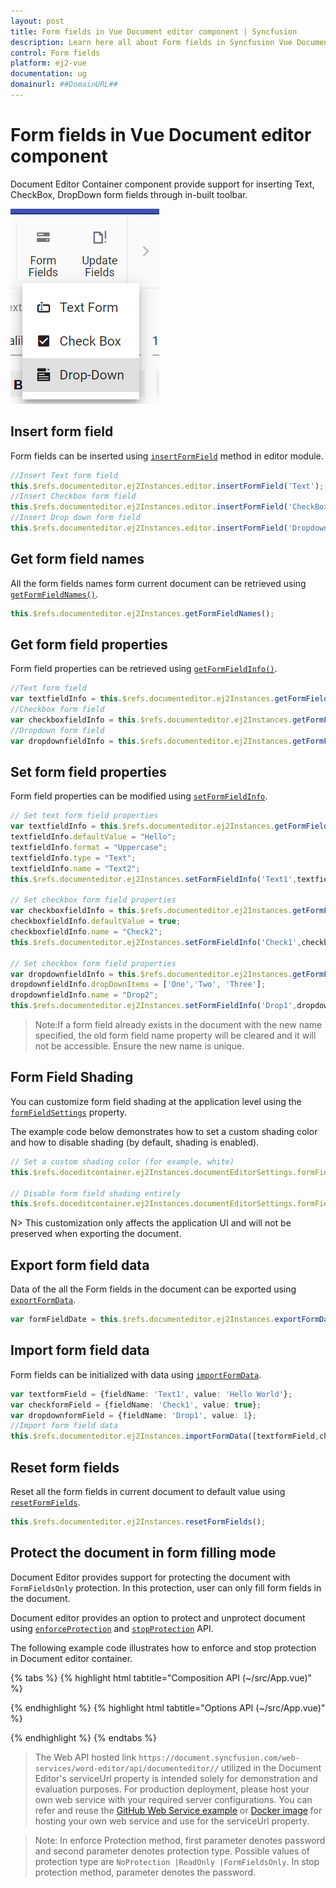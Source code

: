 ```yaml
---
layout: post
title: Form fields in Vue Document editor component | Syncfusion
description: Learn here all about Form fields in Syncfusion Vue Document editor component of Syncfusion Essential JS 2 and more.
control: Form fields 
platform: ej2-vue
documentation: ug
domainurl: ##DomainURL##
---
```


# Form fields in Vue Document editor component

Document Editor Container component provide support for inserting Text, CheckBox, DropDown form fields through in-built toolbar.

![Form Fields](images/toolbar-form-fields.png)

## Insert form field

Form fields can be inserted using [`insertFormField`](https://ej2.syncfusion.com/vue/documentation/api/document-editor/editor/#insertformfield) method in editor module.

```ts
//Insert Text form field
this.$refs.documenteditor.ej2Instances.editor.insertFormField('Text');
//Insert Checkbox form field
this.$refs.documenteditor.ej2Instances.editor.insertFormField('CheckBox');
//Insert Drop down form field
this.$refs.documenteditor.ej2Instances.editor.insertFormField('Dropdown');
```

## Get form field names

All the form fields names form current document can be retrieved using [`getFormFieldNames()`](https://ej2.syncfusion.com/vue/documentation/api/document-editor/#getformfieldnames).

```ts
this.$refs.documenteditor.ej2Instances.getFormFieldNames();
```

## Get form field properties

Form field properties can be retrieved using [`getFormFieldInfo()`](https://ej2.syncfusion.com/vue/documentation/api/document-editor/#getformfieldinfo).

```ts
//Text form field
var textfieldInfo = this.$refs.documenteditor.ej2Instances.getFormFieldInfo('Text1');
//Checkbox form field
var checkboxfieldInfo = this.$refs.documenteditor.ej2Instances.getFormFieldInfo('Check1');
//Dropdown form field
var dropdownfieldInfo = this.$refs.documenteditor.ej2Instances.getFormFieldInfo('Drop1');
```

## Set form field properties

Form field properties can be modified using [`setFormFieldInfo`](https://ej2.syncfusion.com/vue/documentation/api/document-editor/#setformfieldinfo).

```ts
// Set text form field properties
var textfieldInfo = this.$refs.documenteditor.ej2Instances.getFormFieldInfo('Text1');
textfieldInfo.defaultValue = "Hello";
textfieldInfo.format = "Uppercase";
textfieldInfo.type = "Text";
textfieldInfo.name = "Text2";
this.$refs.documenteditor.ej2Instances.setFormFieldInfo('Text1',textfieldInfo);

// Set checkbox form field properties
var checkboxfieldInfo = this.$refs.documenteditor.ej2Instances.getFormFieldInfo('Check1');
checkboxfieldInfo.defaultValue = true;
checkboxfieldInfo.name = "Check2";
this.$refs.documenteditor.ej2Instances.setFormFieldInfo('Check1',checkboxfieldInfo);

// Set checkbox form field properties
var dropdownfieldInfo = this.$refs.documenteditor.ej2Instances.getFormFieldInfo('Drop1');
dropdownfieldInfo.dropDownItems = ['One','Two', 'Three'];
dropdownfieldInfo.name = "Drop2";
this.$refs.documenteditor.ej2Instances.setFormFieldInfo('Drop1',dropdownfieldInfo);
```

>Note:If a form field already exists in the document with the new name specified, the old form field name property will be cleared and it will not be accessible. Ensure the new name is unique.

## Form Field Shading

You can customize form field shading at the application level using the [`formFieldSettings`](https://ej2.syncfusion.com/vue/documentation/api/document-editor/#formFieldSettings) property.

The example code below demonstrates how to set a custom shading color and how to disable shading (by default, shading is enabled).

```ts
// Set a custom shading color (for example, white) 
this.$refs.doceditcontainer.ej2Instances.documentEditorSettings.formFieldSettings.shadingColor = '#ffffff';

// Disable form field shading entirely 
this.$refs.doceditcontainer.ej2Instances.documentEditorSettings.formFieldSettings.applyShading = false;
```

N> This customization only affects the application UI and will not be preserved when exporting the document.

## Export form field data

Data of the all the Form fields in the document can be exported using [`exportFormData`](https://ej2.syncfusion.com/vue/documentation/api/document-editor/#exportformdata).

```ts
var formFieldDate = this.$refs.documenteditor.ej2Instances.exportFormData();
```

## Import form field data

Form fields can be initialized with data using [`importFormData`](https://ej2.syncfusion.com/vue/documentation/api/document-editor/#importformdata).

```ts
var textformField = {fieldName: 'Text1', value: 'Hello World'};
var checkformField = {fieldName: 'Check1', value: true};
var dropdownformField = {fieldName: 'Drop1', value: 1};
//Import form field data
this.$refs.documenteditor.ej2Instances.importFormData([textformField,checkformField,dropdownformField]);
```

## Reset form fields

Reset all the form fields in current document to default value using [`resetFormFields`](https://ej2.syncfusion.com/vue/documentation/api/document-editor/#resetformfields).

```ts
this.$refs.documenteditor.ej2Instances.resetFormFields();
```

## Protect the document in form filling mode

Document Editor provides support for protecting the document with `FormFieldsOnly` protection. In this protection, user can only fill form fields in the document.

Document editor provides an option to protect and unprotect document using [`enforceProtection`](https://ej2.syncfusion.com/vue/documentation/api/document-editor/editor/#enforceprotection) and [`stopProtection`](https://ej2.syncfusion.com/vue/documentation/api/document-editor/editor/#stopprotection) API.

The following example code illustrates how to enforce and stop protection in Document editor container.

{% tabs %}
{% highlight html tabtitle="Composition API (~/src/App.vue)" %}

<template>
  <div id="app">
    <ejs-documenteditorcontainer ref='container' :serviceUrl='serviceUrl' height="590px" id='container'
      :enableToolbar='true'></ejs-documenteditorcontainer>
  </div>
</template>
<script setup>
import { DocumentEditorContainerComponent as EjsDocumenteditorcontainer, Toolbar } from '@syncfusion/ej2-vue-documenteditor';
import { onMounted, provide, ref } from 'vue';

const container = ref(null);
const serviceUrl = 'https://document.syncfusion.com/web-services/word-editor/api/documenteditor//';

provide('DocumentEditorContainer', [Toolbar])

onMounted(function () {
  //enforce protection
  this.$refs.container.ej2Instances.documentEditor.editor.enforceProtection('123', 'FormFieldsOnly');
  //stop the document protection
  this.$refs.container.ej2Instances.documentEditor.editor.stopProtection('123');
});
</script>

{% endhighlight %}
{% highlight html tabtitle="Options API (~/src/App.vue)" %}

<template>
  <div id="app">
    <ejs-documenteditorcontainer ref='container' :serviceUrl='serviceUrl' height="590px" id='container'
      :enableToolbar='true'></ejs-documenteditorcontainer>
  </div>
</template>
<script>
import { DocumentEditorContainerComponent, Toolbar } from '@syncfusion/ej2-vue-documenteditor';

export default {
  components: {
    'ejs-documenteditorcontainer': DocumentEditorContainerComponent
  },
  data() {
    return { serviceUrl: 'https://document.syncfusion.com/web-services/word-editor/api/documenteditor//' };
  },
  provide: {
    //Inject require modules.
    DocumentEditorContainer: [Toolbar]
  },
  mounted() {
    //enforce protection
    this.$refs.container.ej2Instances.documentEditor.editor.enforceProtection('123', 'FormFieldsOnly');
    //stop the document protection
    this.$refs.container.ej2Instances.documentEditor.editor.stopProtection('123');
  }
}
</script>

{% endhighlight %}
{% endtabs %}

> The Web API hosted link `https://document.syncfusion.com/web-services/word-editor/api/documenteditor//` utilized in the Document Editor's serviceUrl property is intended solely for demonstration and evaluation purposes. For production deployment, please host your own web service with your required server configurations. You can refer and reuse the [GitHub Web Service example](https://github.com/SyncfusionExamples/EJ2-DocumentEditor-WebServices) or [Docker image](https://hub.docker.com/r/syncfusion/word-processor-server) for hosting your own web service and use for the serviceUrl property.

>Note: In enforce Protection method, first parameter denotes password and second parameter denotes protection type. Possible values of protection type are `NoProtection |ReadOnly |FormFieldsOnly`. In stop protection method, parameter denotes the password.